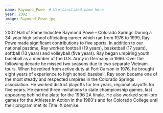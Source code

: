 ```yaml
---
name: Raymond_Powe  # Use sanitized name here
year: 2002
image: Raymond_Powe.jpg
---
```


2002 Hall of Fame Inductee Raymond Powe – Colorado Springs
During a 34-year high school officiating career which ran from 1976 to 1999, Ray Powe
made significant contributions to five sports. In addition to our national pastime, Ray
worked football (19 years), basketball (17 years), softball (13 years) and volleyball (five
years).
Ray began umpiring youth baseball as a member of the U.S. Army in Germany in 1966. Over
the following decade he missed two seasons due to two separate Vietnam tours. When he
retired from active duty at Fort Carson in 1976, he brought eight years of experience to high
school baseball.
Ray soon became one of the most steady and respected umpires in the Colorado Springs
association. He worked district playoffs for ten years, regional playoffs for five years. He
earned three invitations to state championship games, last appearing behind the plate for
the 1996 2A finale. He also worked semi-pro games for the Athletes in Action in the 1980's
and for Colorado College until their program met its Title IX demise.